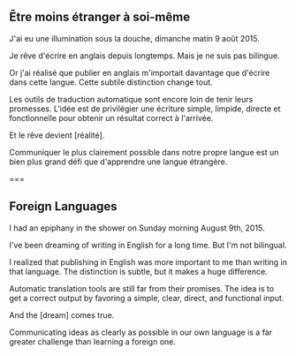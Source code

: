 ## Être moins étranger à soi-même

J'ai eu une illumination sous la douche, dimanche matin 9 août 2015.

Je rêve d'écrire en anglais depuis longtemps. Mais je ne suis pas bilingue.

Or j'ai réalisé que publier en anglais m'importait davantage que d'écrire dans cette langue. Cette subtile distinction change tout.

Les outils de traduction automatique sont encore loin de tenir leurs promesses. L'idée est de privilégier une écriture simple, limpide, directe et fonctionnelle pour obtenir un résultat correct à l'arrivée.

Et le rêve devient [réalité].

Communiquer le plus clairement possible dans notre propre langue est un bien plus grand défi que d'apprendre une langue étrangère.

===

## Foreign Languages

I had an epiphany in the shower on Sunday morning August 9th, 2015.

I've been dreaming of writing in English for a long time. But I'm not bilingual.

I realized that publishing in English was more important to me than writing in that language. The distinction is subtle, but it makes a huge difference.

Automatic translation tools are still far from their promises. The idea is to get a correct output by favoring a simple, clear, direct, and functional input.

And the [dream] comes true.

Communicating ideas as clearly as possible in our own language is a far greater challenge than learning a foreign one.
